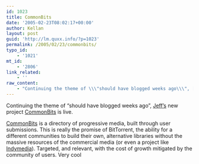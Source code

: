 ```yaml
---
id: 1023
title: CommonBits
date: '2005-02-23T08:02:17+00:00'
author: Kellan
layout: post
guid: 'http://lm.quxx.info/?p=1023'
permalink: /2005/02/23/commonbits/
typo_id:
    - '1021'
mt_id:
    - '2806'
link_related:
    - ''
raw_content:
    - "Continuing the theme of \\\"should have blogged weeks ago\\\", [Jeff\\'s](http://idealog.us) new project [CommonBits](http://commonbits.org) is live.  \n\n[CommonBits](http://commonbits.org)  is a directory of progressive media, built through user submissions.  This is really the promise of BitTorrent, the ability for a different communities to build their own, alternative libraries without the massive resources of the commercial media (or even a project like [Indymedia](http://www.indymedia.org)).  Targeted, and relevant, with the cost of growth mitigated by the community of users.  Very cool"
---
```


Continuing the theme of “should have blogged weeks ago”, [Jeff’s](http://idealog.us) new project [CommonBits](http://commonbits.org) is live.

[CommonBits](http://commonbits.org) is a directory of progressive media, built through user submissions. This is really the promise of BitTorrent, the ability for a different communities to build their own, alternative libraries without the massive resources of the commercial media (or even a project like [Indymedia](http://www.indymedia.org)). Targeted, and relevant, with the cost of growth mitigated by the community of users. Very cool